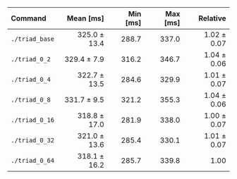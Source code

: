 | Command | Mean [ms] | Min [ms] | Max [ms] | Relative |
|:---|---:|---:|---:|---:|
| `./triad_base` | 325.0 ± 13.4 | 288.7 | 337.0 | 1.02 ± 0.07 |
| `./triad_0_2` | 329.4 ± 7.9 | 316.2 | 346.7 | 1.04 ± 0.06 |
| `./triad_0_4` | 322.7 ± 13.5 | 284.6 | 329.9 | 1.01 ± 0.07 |
| `./triad_0_8` | 331.7 ± 9.5 | 321.2 | 355.3 | 1.04 ± 0.06 |
| `./triad_0_16` | 318.8 ± 17.0 | 281.9 | 338.0 | 1.00 ± 0.07 |
| `./triad_0_32` | 321.0 ± 13.6 | 285.4 | 330.1 | 1.01 ± 0.07 |
| `./triad_0_64` | 318.1 ± 16.2 | 285.7 | 339.8 | 1.00 |
